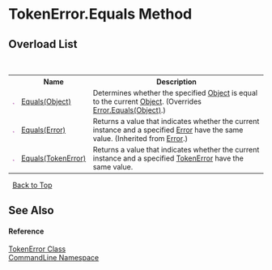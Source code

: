 # TokenError.Equals Method 
 


## Overload List
&nbsp;<table><tr><th></th><th>Name</th><th>Description</th></tr><tr><td>![Public method](media/pubmethod.gif "Public method")</td><td><a href="M_CommandLine_TokenError_Equals_1">Equals(Object)</a></td><td>
Determines whether the specified <a href="https://docs.microsoft.com/dotnet/api/system.object" target="_blank">Object</a> is equal to the current <a href="https://docs.microsoft.com/dotnet/api/system.object" target="_blank">Object</a>.
 (Overrides <a href="M_CommandLine_Error_Equals_1">Error.Equals(Object)</a>.)</td></tr><tr><td>![Public method](media/pubmethod.gif "Public method")</td><td><a href="M_CommandLine_Error_Equals">Equals(Error)</a></td><td>
Returns a value that indicates whether the current instance and a specified <a href="T_CommandLine_Error">Error</a> have the same value.
 (Inherited from <a href="T_CommandLine_Error">Error</a>.)</td></tr><tr><td>![Public method](media/pubmethod.gif "Public method")</td><td><a href="M_CommandLine_TokenError_Equals">Equals(TokenError)</a></td><td>
Returns a value that indicates whether the current instance and a specified <a href="T_CommandLine_TokenError">TokenError</a> have the same value.</td></tr></table>&nbsp;
<a href="#tokenerror.equals-method">Back to Top</a>

## See Also


#### Reference
<a href="T_CommandLine_TokenError">TokenError Class</a><br /><a href="N_CommandLine">CommandLine Namespace</a><br />